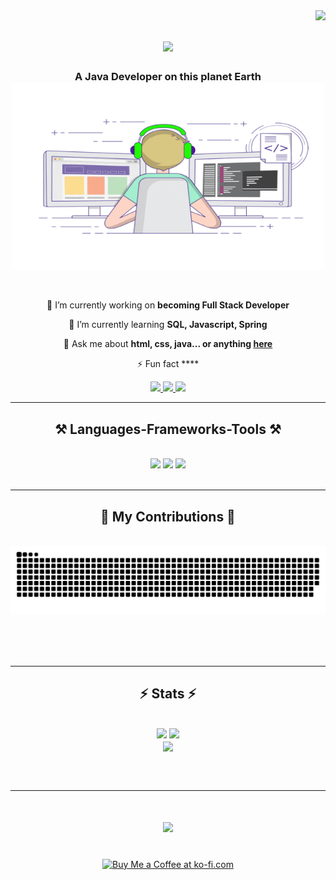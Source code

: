 
<img align="right" src="https://visitor-badge.laobi.icu/badge?page_id=kedarnathyadav.kedarnathyadav" />


<h1 align="center">
    <img src="https://readme-typing-svg.herokuapp.com/?font=Righteous&size=35&center=true&vCenter=true&width=500&height=70&duration=4000&lines=Hi+There!+👋;+I'm+Kedarnath+Yadav+D;" />
</h1>

<h3 align="center">A Java Developer on this planet Earth
    <br>
    <img align="center" height="300" width="500" src="https://raw.githubusercontent.com/mikonoid/mikonoid/main/images/gifs/coder3.gif" />
</h3>

<br/>

<div align="center">
 
 🔭 I’m currently working on **becoming Full Stack Developer**
 
 🌱 I’m currently learning **SQL, Javascript, Spring**

💬 Ask me about **html, css, java... or anything [here](https://github.com/kedarnathyadav/kedarnathyadav/issues)**

⚡ Fun fact ****

 </div>
 
<div align="center"> 
  <a href="mailto:dkedarnathyadav@gmail.com">
    <img src="https://img.shields.io/badge/Gmail-333333?style=for-the-badge&logo=gmail&logoColor=red" />
  </a>
  <a href="https://www.linkedin.com/in/kedarnath-yadav-d-ba1a832b4/" target="_blank">
    <img src="https://img.shields.io/badge/LinkedIn-0077B5?style=for-the-badge&logo=linkedin&logoColor=white" target="_blank" />
  </a>
  <a href="https://kedarnathyadav.github.io" target="_blank">
     <img src="https://img.shields.io/badge/Portfolio-FF5722?style=for-the-badge&logo=todoist&logoColor=white" target="_blank" /> <!-- sqlite, safari, google-chrome are other good icon options -->
  </a>
</div>

 <hr/>
 
<h2 align="center">⚒️ Languages-Frameworks-Tools ⚒️</h2>
<br/>
<div align="center">
    <img src="https://skillicons.dev/icons?i=java,spring,selenium,postman" />
    <img src="https://skillicons.dev/icons?i=mysql,eclipse,javascript,postgres," />
    <img src="https://skillicons.dev/icons?i=html,css,bootstrap,github,angular,azure,git,bash,docker,jenkins,kubernetes," /><br>
    
</div>

<br/>
<hr/>

<div align="center">
  <h2>🐍 My Contributions 🐍</h2>
  <br>
  <img alt="snake eating my contributions" src="https://raw.githubusercontent.com/kedarnathyadav/kedarnathyadav/output/github-contribution-grid-snake.svg" />
  
  <br/><br/><br/>
</div>

<hr/>

<h2 align="center">⚡ Stats ⚡</h2>
<br>
<div align=center>
  <img width=390 src="https://github-readme-stats.vercel.app/api?username=kedarnathyadav&theme=vue-dark&show_icons=true&hide_border=true&count_private=true"/>
  <img width=390 src="https://github-readme-streak-stats.herokuapp.com/?user=kedarnathyadav&theme=vue-dark&hide_border=true" />
  <br/>
  <img width=325 align="center" src="https://github-readme-stats.vercel.app/api/top-langs/?username=kedarnathyadav&theme=vue-dark&show_icons=true&hide_border=true&layout=compact" />
</div>

<br/><br/>

<hr/>
<h1 align="center">
    <img src="https://readme-typing-svg.herokuapp.com/?font=Righteous&size=35&center=true&vCenter=true&width=500&height=70&duration=4000&lines=Thanks+For+Visiting+👋;" />
</h1>

<br/>

<div align="center">
<a href='https://ko-fi.com/' target='_blank'><img height='64' style='border:0px;height:64px;' src='https://storage.ko-fi.com/cdn/kofi1.png?v=3' border='0' alt='Buy Me a Coffee at ko-fi.com' /></a>
</div>

<br/>
